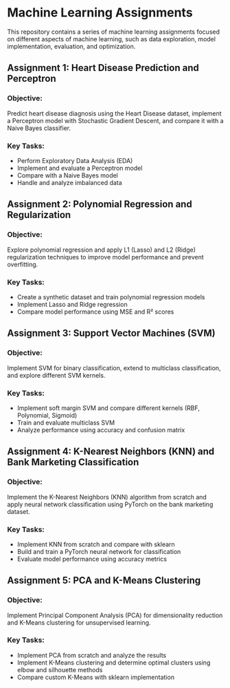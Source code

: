 # Machine Learning Assignments

This repository contains a series of machine learning assignments focused on different aspects of machine learning, such as data exploration, model implementation, evaluation, and optimization.

## Assignment 1: Heart Disease Prediction and Perceptron

### Objective:
Predict heart disease diagnosis using the Heart Disease dataset, implement a Perceptron model with Stochastic Gradient Descent, and compare it with a Naive Bayes classifier.

### Key Tasks:
- Perform Exploratory Data Analysis (EDA)
- Implement and evaluate a Perceptron model
- Compare with a Naive Bayes model
- Handle and analyze imbalanced data

## Assignment 2: Polynomial Regression and Regularization

### Objective:
Explore polynomial regression and apply L1 (Lasso) and L2 (Ridge) regularization techniques to improve model performance and prevent overfitting.

### Key Tasks:
- Create a synthetic dataset and train polynomial regression models
- Implement Lasso and Ridge regression
- Compare model performance using MSE and R² scores

## Assignment 3: Support Vector Machines (SVM)

### Objective:
Implement SVM for binary classification, extend to multiclass classification, and explore different SVM kernels.

### Key Tasks:
- Implement soft margin SVM and compare different kernels (RBF, Polynomial, Sigmoid)
- Train and evaluate multiclass SVM
- Analyze performance using accuracy and confusion matrix

## Assignment 4: K-Nearest Neighbors (KNN) and Bank Marketing Classification

### Objective:
Implement the K-Nearest Neighbors (KNN) algorithm from scratch and apply neural network classification using PyTorch on the bank marketing dataset.

### Key Tasks:
- Implement KNN from scratch and compare with sklearn
- Build and train a PyTorch neural network for classification
- Evaluate model performance using accuracy metrics

## Assignment 5: PCA and K-Means Clustering

### Objective:
Implement Principal Component Analysis (PCA) for dimensionality reduction and K-Means clustering for unsupervised learning.

### Key Tasks:
- Implement PCA from scratch and analyze the results
- Implement K-Means clustering and determine optimal clusters using elbow and silhouette methods
- Compare custom K-Means with sklearn implementation

